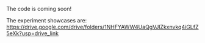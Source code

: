 The code is coming soon!

The experiment showcases are: https://drive.google.com/drive/folders/1NHFYAWW4UaQgVJlZkxnvkq4iGLfZ5eXk?usp=drive_link
